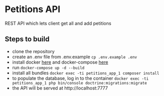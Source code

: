 # Petitions API

REST API which lets client get all and add petitions

## Steps to build
- clone the repository
- create an .env file from .env.example `cp .env.example .env`
- install docker [here](https://docs.docker.com/get-docker/) and docker-compose [here](https://docs.docker.com/compose/install/)
- run `docker-compose up -d --build`
- install all bundles `docker exec -ti petitions_app_1 composer install`
- to populate the database, log in to the container `docker exec -ti petitions_app_1 php bin/console doctrine:migrations:migrate`
- the API will be served at http://localhost:7777
